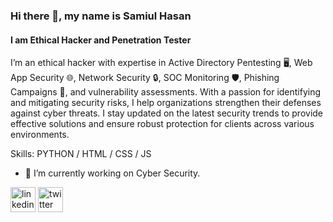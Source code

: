 ### Hi there 👋, my name is Samiul Hasan
#### I am Ethical Hacker and Penetration Tester

I’m an ethical hacker with expertise in Active Directory Pentesting 🖥️, Web App Security 🌐, Network Security 🔒, SOC Monitoring 🛡️, Phishing Campaigns 📧, and vulnerability assessments. With a passion for identifying and mitigating security risks, I help organizations strengthen their defenses against cyber threats. I stay updated on the latest security trends to provide effective solutions and ensure robust protection for clients across various environments.

Skills: PYTHON / HTML / CSS / JS

- 🔭 I’m currently working on Cyber Security. 


[<img src='https://raw.githubusercontent.com/rahuldkjain/github-profile-readme-generator/master/src/images/icons/Social/linked-in-alt.svg' alt='linkedin' height='40'>](https://www.linkedin.com/in/samiul-hasan-sh911/)  [<img src='https://raw.githubusercontent.com/rahuldkjain/github-profile-readme-generator/master/src/images/icons/Social/twitter.svg' alt='twitter' height='40'>](https://twitter.com/Samiul_Hasan911)  

